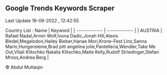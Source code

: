 

## Google Trends Keywords Scraper 
 
Last Update 18-08-2022 , 12:42:55

Country List :
 Name  | Keyword |
| ------------- | ------------- |
| AUSTRIA | Rafael Nadal,Armin Wolf,Ivona Dadic,Jonah Hill,Alexis Bledel,Megalodon,Hailey Bieber,Hanae Mori,Krone-Fest Linz,Sanna Marin,Hungersteine,Brad pitt angelina jolie,Pantelleria,Wendler,Take Me Out,Vitali Klitschko Natalia Klitschko,Maite Kelly,Rudolf Striedinger,Stefan Mross,Andrea Berg |



© Abdul Muttaqin 
